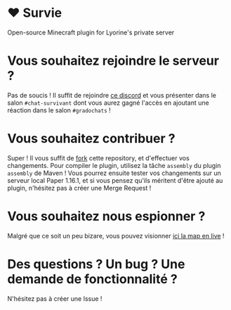 # ❤ Survie

Open-source Minecraft plugin for Lyorine's private server


# Vous souhaitez rejoindre le serveur ?
Pas de soucis ! Il suffit de rejoindre [ce discord](https://go.lyorine.com/discord/) et vous présenter dans le salon `#chat-survivant` dont vous aurez gagné l'accès en ajoutant une réaction dans le salon `#gradochats` !

# Vous souhaitez contribuer ?
Super ! Il vous suffit de [fork](https://gitlab.com/maxouxax/survie/-/forks/new) cette repository, et d'effectuer vos changements.
Pour compiler le plugin, utilisez la tâche `assembly` du plugin `assembly` de Maven !
Vous pourrez ensuite tester vos changements sur un serveur local Paper 1.16.1, et si vous pensez qu'ils méritent d'être ajouté au plugin, n'hésitez pas à créer une Merge Request !

# Vous souhaitez nous espionner ?
Malgré que ce soit un peu bizare, vous pouvez visionner [ici la map en live](https://map.lyorine.com/) !

# Des questions ? Un bug ? Une demande de fonctionnalité ?
N'hésitez pas à créer une Issue !
